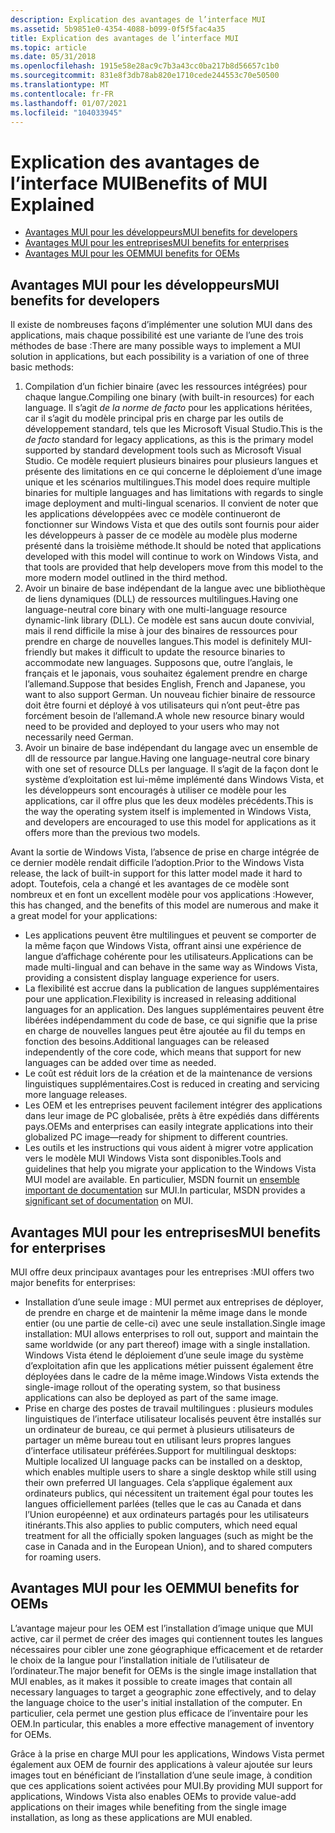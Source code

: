 ```yaml
---
description: Explication des avantages de l’interface MUI
ms.assetid: 5b9851e0-4354-4088-b099-0f5f5fac4a35
title: Explication des avantages de l’interface MUI
ms.topic: article
ms.date: 05/31/2018
ms.openlocfilehash: 1915e58e28ac9c7b3a43cc0ba217b8d56657c1b0
ms.sourcegitcommit: 831e8f3db78ab820e1710cede244553c70e50500
ms.translationtype: MT
ms.contentlocale: fr-FR
ms.lasthandoff: 01/07/2021
ms.locfileid: "104033945"
---
```

# <a name="benefits-of-mui-explained"></a><span data-ttu-id="3c455-103">Explication des avantages de l’interface MUI</span><span class="sxs-lookup"><span data-stu-id="3c455-103">Benefits of MUI Explained</span></span>

-   [<span data-ttu-id="3c455-104">Avantages MUI pour les développeurs</span><span class="sxs-lookup"><span data-stu-id="3c455-104">MUI benefits for developers</span></span>](#mui-benefits-for-developers)
-   [<span data-ttu-id="3c455-105">Avantages MUI pour les entreprises</span><span class="sxs-lookup"><span data-stu-id="3c455-105">MUI benefits for enterprises</span></span>](#mui-benefits-for-enterprises)
-   [<span data-ttu-id="3c455-106">Avantages MUI pour les OEM</span><span class="sxs-lookup"><span data-stu-id="3c455-106">MUI benefits for OEMs</span></span>](#mui-benefits-for-oems)

## <a name="mui-benefits-for-developers"></a><span data-ttu-id="3c455-107">Avantages MUI pour les développeurs</span><span class="sxs-lookup"><span data-stu-id="3c455-107">MUI benefits for developers</span></span>

<span data-ttu-id="3c455-108">Il existe de nombreuses façons d’implémenter une solution MUI dans des applications, mais chaque possibilité est une variante de l’une des trois méthodes de base :</span><span class="sxs-lookup"><span data-stu-id="3c455-108">There are many possible ways to implement a MUI solution in applications, but each possibility is a variation of one of three basic methods:</span></span>

1.  <span data-ttu-id="3c455-109">Compilation d’un fichier binaire (avec les ressources intégrées) pour chaque langue.</span><span class="sxs-lookup"><span data-stu-id="3c455-109">Compiling one binary (with built-in resources) for each language.</span></span> <span data-ttu-id="3c455-110">Il s’agit *de la norme de facto* pour les applications héritées, car il s’agit du modèle principal pris en charge par les outils de développement standard, tels que les Microsoft Visual Studio.</span><span class="sxs-lookup"><span data-stu-id="3c455-110">This is the *de facto* standard for legacy applications, as this is the primary model supported by standard development tools such as Microsoft Visual Studio.</span></span> <span data-ttu-id="3c455-111">Ce modèle requiert plusieurs binaires pour plusieurs langues et présente des limitations en ce qui concerne le déploiement d’une image unique et les scénarios multilingues.</span><span class="sxs-lookup"><span data-stu-id="3c455-111">This model does require multiple binaries for multiple languages and has limitations with regards to single image deployment and multi-lingual scenarios.</span></span> <span data-ttu-id="3c455-112">Il convient de noter que les applications développées avec ce modèle continueront de fonctionner sur Windows Vista et que des outils sont fournis pour aider les développeurs à passer de ce modèle au modèle plus moderne présenté dans la troisième méthode.</span><span class="sxs-lookup"><span data-stu-id="3c455-112">It should be noted that applications developed with this model will continue to work on Windows Vista, and that tools are provided that help developers move from this model to the more modern model outlined in the third method.</span></span>
2.  <span data-ttu-id="3c455-113">Avoir un binaire de base indépendant de la langue avec une bibliothèque de liens dynamiques (DLL) de ressources multilingues.</span><span class="sxs-lookup"><span data-stu-id="3c455-113">Having one language-neutral core binary with one multi-language resource dynamic-link library (DLL).</span></span> <span data-ttu-id="3c455-114">Ce modèle est sans aucun doute convivial, mais il rend difficile la mise à jour des binaires de ressources pour prendre en charge de nouvelles langues.</span><span class="sxs-lookup"><span data-stu-id="3c455-114">This model is definitely MUI-friendly but makes it difficult to update the resource binaries to accommodate new languages.</span></span> <span data-ttu-id="3c455-115">Supposons que, outre l’anglais, le français et le japonais, vous souhaitez également prendre en charge l’allemand.</span><span class="sxs-lookup"><span data-stu-id="3c455-115">Suppose that besides English, French and Japanese, you want to also support German.</span></span> <span data-ttu-id="3c455-116">Un nouveau fichier binaire de ressource doit être fourni et déployé à vos utilisateurs qui n’ont peut-être pas forcément besoin de l’allemand.</span><span class="sxs-lookup"><span data-stu-id="3c455-116">A whole new resource binary would need to be provided and deployed to your users who may not necessarily need German.</span></span>
3.  <span data-ttu-id="3c455-117">Avoir un binaire de base indépendant du langage avec un ensemble de dll de ressource par langue.</span><span class="sxs-lookup"><span data-stu-id="3c455-117">Having one language-neutral core binary with one set of resource DLLs per language.</span></span> <span data-ttu-id="3c455-118">Il s’agit de la façon dont le système d’exploitation est lui-même implémenté dans Windows Vista, et les développeurs sont encouragés à utiliser ce modèle pour les applications, car il offre plus que les deux modèles précédents.</span><span class="sxs-lookup"><span data-stu-id="3c455-118">This is the way the operating system itself is implemented in Windows Vista, and developers are encouraged to use this model for applications as it offers more than the previous two models.</span></span>

<span data-ttu-id="3c455-119">Avant la sortie de Windows Vista, l’absence de prise en charge intégrée de ce dernier modèle rendait difficile l’adoption.</span><span class="sxs-lookup"><span data-stu-id="3c455-119">Prior to the Windows Vista release, the lack of built-in support for this latter model made it hard to adopt.</span></span> <span data-ttu-id="3c455-120">Toutefois, cela a changé et les avantages de ce modèle sont nombreux et en font un excellent modèle pour vos applications :</span><span class="sxs-lookup"><span data-stu-id="3c455-120">However, this has changed, and the benefits of this model are numerous and make it a great model for your applications:</span></span>

-   <span data-ttu-id="3c455-121">Les applications peuvent être multilingues et peuvent se comporter de la même façon que Windows Vista, offrant ainsi une expérience de langue d’affichage cohérente pour les utilisateurs.</span><span class="sxs-lookup"><span data-stu-id="3c455-121">Applications can be made multi-lingual and can behave in the same way as Windows Vista, providing a consistent display language experience for users.</span></span>
-   <span data-ttu-id="3c455-122">La flexibilité est accrue dans la publication de langues supplémentaires pour une application.</span><span class="sxs-lookup"><span data-stu-id="3c455-122">Flexibility is increased in releasing additional languages for an application.</span></span> <span data-ttu-id="3c455-123">Des langues supplémentaires peuvent être libérées indépendamment du code de base, ce qui signifie que la prise en charge de nouvelles langues peut être ajoutée au fil du temps en fonction des besoins.</span><span class="sxs-lookup"><span data-stu-id="3c455-123">Additional languages can be released independently of the core code, which means that support for new languages can be added over time as needed.</span></span>
-   <span data-ttu-id="3c455-124">Le coût est réduit lors de la création et de la maintenance de versions linguistiques supplémentaires.</span><span class="sxs-lookup"><span data-stu-id="3c455-124">Cost is reduced in creating and servicing more language releases.</span></span>
-   <span data-ttu-id="3c455-125">Les OEM et les entreprises peuvent facilement intégrer des applications dans leur image de PC globalisée, prêts à être expédiés dans différents pays.</span><span class="sxs-lookup"><span data-stu-id="3c455-125">OEMs and enterprises can easily integrate applications into their globalized PC image—ready for shipment to different countries.</span></span>
-   <span data-ttu-id="3c455-126">Les outils et les instructions qui vous aident à migrer votre application vers le modèle MUI Windows Vista sont disponibles.</span><span class="sxs-lookup"><span data-stu-id="3c455-126">Tools and guidelines that help you migrate your application to the Windows Vista MUI model are available.</span></span> <span data-ttu-id="3c455-127">En particulier, MSDN fournit un [ensemble important de documentation](multilingual-user-interface.md) sur MUI.</span><span class="sxs-lookup"><span data-stu-id="3c455-127">In particular, MSDN provides a [significant set of documentation](multilingual-user-interface.md) on MUI.</span></span>

## <a name="mui-benefits-for-enterprises"></a><span data-ttu-id="3c455-128">Avantages MUI pour les entreprises</span><span class="sxs-lookup"><span data-stu-id="3c455-128">MUI benefits for enterprises</span></span>

<span data-ttu-id="3c455-129">MUI offre deux principaux avantages pour les entreprises :</span><span class="sxs-lookup"><span data-stu-id="3c455-129">MUI offers two major benefits for enterprises:</span></span>

-   <span data-ttu-id="3c455-130">Installation d’une seule image : MUI permet aux entreprises de déployer, de prendre en charge et de maintenir la même image dans le monde entier (ou une partie de celle-ci) avec une seule installation.</span><span class="sxs-lookup"><span data-stu-id="3c455-130">Single image installation: MUI allows enterprises to roll out, support and maintain the same worldwide (or any part thereof) image with a single installation.</span></span> <span data-ttu-id="3c455-131">Windows Vista étend le déploiement d’une seule image du système d’exploitation afin que les applications métier puissent également être déployées dans le cadre de la même image.</span><span class="sxs-lookup"><span data-stu-id="3c455-131">Windows Vista extends the single-image rollout of the operating system, so that business applications can also be deployed as part of the same image.</span></span>
-   <span data-ttu-id="3c455-132">Prise en charge des postes de travail multilingues : plusieurs modules linguistiques de l’interface utilisateur localisés peuvent être installés sur un ordinateur de bureau, ce qui permet à plusieurs utilisateurs de partager un même bureau tout en utilisant leurs propres langues d’interface utilisateur préférées.</span><span class="sxs-lookup"><span data-stu-id="3c455-132">Support for multilingual desktops: Multiple localized UI language packs can be installed on a desktop, which enables multiple users to share a single desktop while still using their own preferred UI languages.</span></span> <span data-ttu-id="3c455-133">Cela s’applique également aux ordinateurs publics, qui nécessitent un traitement égal pour toutes les langues officiellement parlées (telles que le cas au Canada et dans l’Union européenne) et aux ordinateurs partagés pour les utilisateurs itinérants.</span><span class="sxs-lookup"><span data-stu-id="3c455-133">This also applies to public computers, which need equal treatment for all the officially spoken languages (such as might be the case in Canada and in the European Union), and to shared computers for roaming users.</span></span>

## <a name="mui-benefits-for-oems"></a><span data-ttu-id="3c455-134">Avantages MUI pour les OEM</span><span class="sxs-lookup"><span data-stu-id="3c455-134">MUI benefits for OEMs</span></span>

<span data-ttu-id="3c455-135">L’avantage majeur pour les OEM est l’installation d’image unique que MUI active, car il permet de créer des images qui contiennent toutes les langues nécessaires pour cibler une zone géographique efficacement et de retarder le choix de la langue pour l’installation initiale de l’utilisateur de l’ordinateur.</span><span class="sxs-lookup"><span data-stu-id="3c455-135">The major benefit for OEMs is the single image installation that MUI enables, as it makes it possible to create images that contain all necessary languages to target a geographic zone effectively, and to delay the language choice to the user's initial installation of the computer.</span></span> <span data-ttu-id="3c455-136">En particulier, cela permet une gestion plus efficace de l’inventaire pour les OEM.</span><span class="sxs-lookup"><span data-stu-id="3c455-136">In particular, this enables a more effective management of inventory for OEMs.</span></span>

<span data-ttu-id="3c455-137">Grâce à la prise en charge MUI pour les applications, Windows Vista permet également aux OEM de fournir des applications à valeur ajoutée sur leurs images tout en bénéficiant de l’installation d’une seule image, à condition que ces applications soient activées pour MUI.</span><span class="sxs-lookup"><span data-stu-id="3c455-137">By providing MUI support for applications, Windows Vista also enables OEMs to provide value-add applications on their images while benefiting from the single image installation, as long as these applications are MUI enabled.</span></span>

 

 



